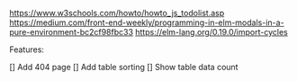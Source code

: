 https://www.w3schools.com/howto/howto_js_todolist.asp
https://medium.com/front-end-weekly/programming-in-elm-modals-in-a-pure-environment-bc2cf98fbc33
https://elm-lang.org/0.19.0/import-cycles


Features:

[] Add 404 page
[] Add table sorting
[] Show table data count
